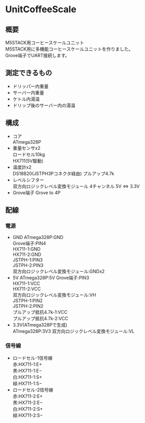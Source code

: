 # UnitCoffeeScale
## 概要
M5STACK用コーヒースケールユニット  
M5STACK用に多機能コーヒースケールユニットを作りました。  
Grove端子でUART接続します。
## 測定できるもの
- ドリッパー内重量
- サーバー内重量
- ケトル内湯温
- ドリップ後のサーバー内の湯温
## 構成
- コア  
  ATmega328P
- 重量センサx2  
  ロードセル10kg  
  HX711(5V駆動)
- 温度計x2  
  DS18B20(JSTPH3Pコネクタ経由)
  プルアップ4.7k
- レベルシフター  
  双方向ロジックレベル変換モジュール 4チャンネル 5V ⇔ 3.3V
- Grove端子
  Grove to 4P
## 配線
### 電源
- GND
  ATmega328P:GND  
  Grove端子:PIN4  
  HX711-1:GND  
  HX711-2:GND  
  JSTPH-1:PIN3  
  JSTPH-2:PIN3  
  双方向ロジックレベル変換モジュール:GNDx2
- 5V
  ATmega328P:5V 
  Grove端子:PIN3  
  HX711-1:VCC  
  HX711-2:VCC  
  双方向ロジックレベル変換モジュール:VH  
  JSTPH-1:PIN2  
  JSTPH-2:PIN2  
  プルアップ抵抗4.7k-1:VCC  
  プルアップ抵抗4.7k-2:VCC 
- 3.3V(ATmega328Pで生成)  
  ATmega328P:3V3
  双方向ロジックレベル変換モジュール:VL  
### 信号線
- ロードセル-1信号線  
  赤:HX711-1:E+    
  黒:HX711-1:E−  
  白:HX711-1:S+  
  緑:HX711-1:S−    
- ロードセル-2信号線  
  赤:HX711-2:E+    
  黒:HX711-2:E−  
  白:HX711-2:S+  
  緑:HX711-2:S−    
